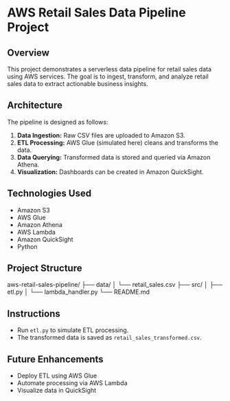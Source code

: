 

# AWS Retail Sales Data Pipeline Project

## Overview
This project demonstrates a serverless data pipeline for retail sales data using AWS services. The goal is to ingest, transform, and analyze retail sales data to extract actionable business insights.

## Architecture
The pipeline is designed as follows:
1. **Data Ingestion:** Raw CSV files are uploaded to Amazon S3.
2. **ETL Processing:** AWS Glue (simulated here) cleans and transforms the data.
3. **Data Querying:** Transformed data is stored and queried via Amazon Athena.
4. **Visualization:** Dashboards can be created in Amazon QuickSight.

## Technologies Used
- Amazon S3
- AWS Glue
- Amazon Athena
- AWS Lambda
- Amazon QuickSight
- Python

## Project Structure
aws-retail-sales-pipeline/
├── data/
│   └── retail_sales.csv
├── src/
│   ├── etl.py
│   └── lambda_handler.py
└── README.md

## Instructions
- Run `etl.py` to simulate ETL processing.
- The transformed data is saved as `retail_sales_transformed.csv`.

## Future Enhancements
- Deploy ETL using AWS Glue
- Automate processing via AWS Lambda
- Visualize data in QuickSight
